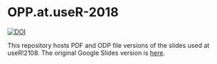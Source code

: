 # OPP.at.useR-2018

[![DOI](https://zenodo.org/badge/140354306.svg)](https://zenodo.org/badge/latestdoi/140354306)

This repository hosts PDF and ODP file versions of the slides used at useR!2108. The original Google Slides version is [here](https://docs.google.com/presentation/d/1UhLsMX8tdYtrBM0ke6rCOEvGpZ_y2Km9bVMA9A--4EQ/edit?usp=sharing).



